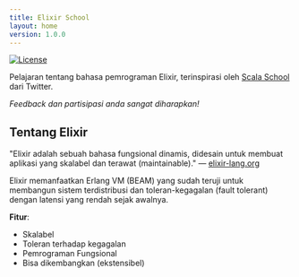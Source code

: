 ```yaml
---
title: Elixir School
layout: home
version: 1.0.0
---
```


[![License](//img.shields.io/badge/license-MIT-brightgreen.svg)](http://opensource.org/licenses/MIT)

Pelajaran tentang bahasa pemrograman Elixir, terinspirasi oleh [Scala School](http://twitter.github.io/scala_school/) dari Twitter.

_Feedback dan partisipasi anda sangat diharapkan!_

## Tentang Elixir

"Elixir adalah sebuah bahasa fungsional dinamis, didesain untuk membuat aplikasi yang skalabel dan terawat (maintainable)." — [elixir-lang.org](http://elixir-lang.org/)

Elixir memanfaatkan Erlang VM (BEAM) yang sudah teruji untuk membangun sistem terdistribusi dan toleran-kegagalan (fault tolerant) dengan latensi yang rendah sejak awalnya.

__Fitur__:

+ Skalabel
+ Toleran terhadap kegagalan
+ Pemrograman Fungsional
+ Bisa dikembangkan (ekstensibel)
